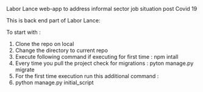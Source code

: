 Labor Lance web-app to address informal sector job situation post Covid 19

This is back end part of Labor Lance:

To start with :

1. Clone the repo on local
2. Change the directory to current repo
3. Execute following command if executing for first time : npm intall
4. Every time you pull the project check for migrations : pyton manage.py migrate
5. For the first time execution run this additional command :
6. python manage.py initial_script

 
